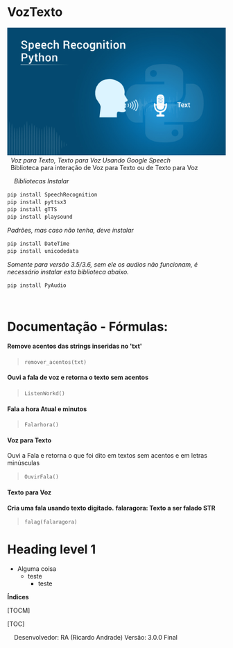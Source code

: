 # VozTexto
![](https://github.com/geniodev/VozTexto/blob/main/speech.png?raw=true)</br>
&nbsp;
*Voz para Texto, Texto para Voz Usando Google Speech*</br>
&nbsp;
Biblioteca para interação de Voz para Texto ou de Texto para Voz</br>




&nbsp;
&nbsp;
*Bibliotecas Instalar*
&nbsp;
```bash
pip install SpeechRecognition
pip install pyttsx3
pip install gTTS
pip install playsound
```
*Padrões, mas caso não tenha, deve instalar*
```bash
pip install DateTime
pip install unicodedata
```
*Somente para versão 3.5/3.6, sem ele os audios não funcionam, é necessário instalar esta biblioteca abaixo.*
```bash
pip install PyAudio
```
&nbsp;
# Documentação - Fórmulas:</br>

#### Remove acentos das strings inseridas no 'txt'
> `remover_acentos(txt)`

#### Ouvi a fala de voz e retorna o texto sem acentos
> `ListenWorkd()`

#### Fala a hora Atual e minutos
> `Falarhora()`

#### Voz para Texto
Ouvi a Fala e retorna o que foi dito em textos sem acentos e em letras minúsculas
> `OuvirFala()`

#### Texto para Voz
**Cria uma fala usando texto digitado.**
**falaragora: Texto a ser falado STR**
> `falag(falaragora)`


<h1>Heading level 1</h1>

- Alguma coisa
  - teste []()
    - teste





**Índices**

[TOCM]

[TOC]



&nbsp;
&nbsp;
Desenvolvedor: RA (Ricardo Andrade)
Versão: 3.0.0 Final

